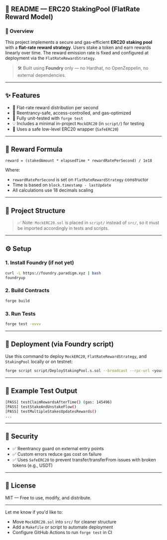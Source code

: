 
## 📘 README — ERC20 StakingPool (FlatRate Reward Model)

### 🔐 Overview

This project implements a secure and gas-efficient **ERC20 staking pool** with a **flat-rate reward strategy**. Users stake a token and earn rewards linearly over time. The reward emission rate is fixed and configured at deployment via the `FlatRateRewardStrategy`.

> 🛠 Built using **Foundry** only — no Hardhat, no OpenZeppelin, no external dependencies.

---

## ✨ Features

* 🧱 Flat-rate reward distribution per second
* 🔐 Reentrancy-safe, access-controlled, and gas-optimized
* 🧪 Fully unit-tested with `forge test`
* 💡 Includes a minimal in-project `MockERC20` (in `script/`) for testing
* 🧰 Uses a safe low-level ERC20 wrapper (`SafeERC20`)

---

## 🧠 Reward Formula

```solidity
reward = (stakedAmount * elapsedTime * rewardRatePerSecond) / 1e18
```

Where:

* `rewardRatePerSecond` is set on `FlatRateRewardStrategy` constructor
* Time is based on `block.timestamp - lastUpdate`
* All calculations use 18 decimals scaling

---

## 📂 Project Structure



> ✅ Note: `MockERC20.sol` is placed in `script/` instead of `src/`, so it must be imported accordingly in tests and scripts.

---

## ⚙️ Setup

### 1. Install Foundry (if not yet)

```bash
curl -L https://foundry.paradigm.xyz | bash
foundryup
```

### 2. Build Contracts

```bash
forge build
```

### 3. Run Tests

```bash
forge test -vvvv
```

---

## 🚀 Deployment (via Foundry script)

Use this command to deploy `MockERC20`, `FlatRateRewardStrategy`, and `StakingPool` locally or on testnet:

```bash
forge script script/DeployStakingPool.s.sol --broadcast --rpc-url <your_rpc_url> --private-key <your_private_key>
```

---

## 🧪 Example Test Output

```bash
[PASS] testClaimRewardsAfterTime() (gas: 145496)
[PASS] testStakeAndUnstakeFlow()
[PASS] testMultipleStakesUpdatesRewards()
...
```

---

## 🔐 Security

* ✅ Reentrancy guard on external entry points
* ✅ Custom errors reduce gas cost on failure
* ✅ Uses `SafeERC20` to prevent transfer/transferFrom issues with broken tokens (e.g., USDT)

---

## 📜 License

MIT — Free to use, modify, and distribute.

---

Let me know if you'd like to:

* Move `MockERC20.sol` into `src/` for cleaner structure
* Add a `Makefile` or script to automate deployment
* Configure GitHub Actions to run `forge test` in CI
